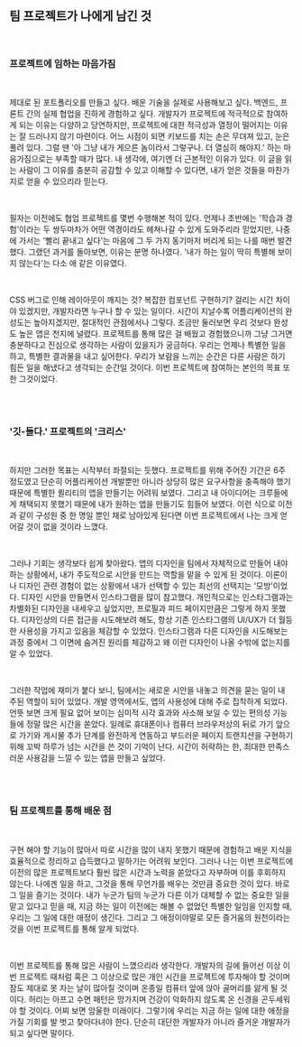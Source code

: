 ## 팀 프로젝트가 나에게 남긴 것

<br />

### 프로젝트에 임하는 마음가짐

<br>

제대로 된 포트폴리오를 만들고 싶다. 배운 기술을 실제로 사용해보고 싶다. 백엔드, 프론트 간의 실제 협업을 진하게 경험하고 싶다. 개발자가 프로젝트에 적극적으로 참여하게 되는 이유는 다양하고 당연하지만, 프로젝트에 대한 적극성과 열정이 떨어지는 이유는 잘 드러나지 않기 마련이다. 어느 시점이 되면 키보드를 치는 손은 무뎌져 있고, 눈은 풀려 있다. 그럴 땐 '아 그냥 내가 게으른 놈이라서 그렇구나. 더 열심히 해야지.' 하는 마음가짐으로는 부족할 때가 많다. 내 생각에, 여기엔 더 근본적인 이유가 있다. 이 글을 읽는 사람이 그 이유를 충분히 공감할 수 있고 이해할 수 있다면, 내가 얻은 것들을 마찬가지로 얻을 수 있으리라 믿는다.

<br>

필자는 이전에도 협업 프로젝트를 몇번 수행해본 적이 있다. 언제나 초반에는 '학습과 경험'이라는 두 쌍두마차가 어떤 역경이라도 헤쳐나갈 수 있게 도와주리라 믿었지만, 나중에 가서는 '빨리 끝내고 싶다'는 마음에 그 두 가지 동기마저 버리게 되는 나를 매번 발견했다. 그랬던 과거를 돌아보면, 이유는 분명 하나였다. '내가 하는 일이 딱히 특별해 보이지 않는다'는 다소 애 같은 이유였다.

<br>

CSS 버그로 인해 레이아웃이 깨지는 것? 복잡한 컴포넌트 구현하기? 걸리는 시간 차이야 있겠지만, 개발자라면 누구나 할 수 있는 일이다. 시간이 지날수록 어플리케이션의 완성도는 높아지겠지만, 절대적인 관점에서나 그렇다. 조금만 둘러보면 우리 것보다 완성도 높은 앱은 천지에 널렸다. 프로젝트를 통해 많은 걸 배웠고 경험했으니까 그냥 그거면 충분하다고 진심으로 생각하는 사람이 있을지가 궁금하다. 우리는 언제나 특별한 일을 하고, 특별한 결과물을 내고 싶어한다. 우리가 보람을 느끼는 순간은 다른 사람은 하기 힘든 일을 해냈다고 생각되는 순간일 것이다. 이번 프로젝트에 참여하는 본인의 목표 또한 그것이었다.

<br><br>

### '깃-들다.' 프로젝트의 '크리스'

<br>

하지만 그러한 목표는 시작부터 좌절되는 듯했다. 프로젝트를 위해 주어진 기간은 6주 정도였고 단순히 어플리케이션 개발뿐만 아니라 상당히 많은 요구사항을 충족해야 했기 때문에 특별한 퀼리티의 앱을 만들기는 어려워 보였다. 그리고 내 아이디어는 크루들에게 채택되지 못했기 때문에 내가 원하는 앱을 만들기도 힘들어 보였다. 이런 식으로 이전과 같이 구성원 중 한 명일 뿐인 채로 남아있게 된다면 이번 프로젝트에서 나는 크게 얻어갈 것이 없을 것이라 느꼈다.

<br>

그러나 기회는 생각보다 쉽게 찾아왔다. 앱의 디자인을 팀에서 자체적으로 만들어 내야 하는 상황에서, 내가 주도적으로 시안을 만드는 역할을 맡을 수 있게 된 것이다. 이론이나 디자인 관련 경험이 없는 상황에서 내가 선택할 수 있는 최선의 선택지는 '모방'이었다. 디자인 시안을 만들면서 인스타그램을 많이 참고했다. 개인적으로는 인스타그램과는 차별화된 디자인을 내세우고 싶었지만, 프로필과 피드 페이지만큼은 그렇게 하지 못했다. 디자인상의 다른 접근을 시도해보려 해도, 항상 기존 인스타그램의 UI/UX가 더 월등한 사용성을 가지고 있음을 체감할 수 있었다. 인스타그램과 다른 디자인을 시도해보는 과정 중에서 그 이면에 숨겨진 원리를 체감하고 왜 이런 디자인이 나올 수밖에 없는지를 알 수 있었다.

<br>

그러한 작업에 재미가 붙다 보니, 팀에서는 새로운 시안을 내놓고 의견을 묻는 일이 내 주된 역할이 되어 있었다. 개발 영역에서도, 앱의 사용성에 대해 주로 집착하게 되었다. 언뜻 보면 크게 필요 없어 보이는 심미적 시각 효과와 사소해 보일 수 있는 편의성 기능들에 정말 많은 시간을 쏟았다. 일례로 휴대폰이나 컴퓨터 브라우저상의 뒤로 가기 앞으로 가기와 게시물 추가 단계를 완전하게 연동하고 부드러운 페이지 트랜지션을 구현하기 위해 꼬박 하루가 넘는 시간을 쓴 것이 기억이 난다. 시간이 허락하는 한, 최대한 만족스러운 사용감을 느낄 수 있는 앱을 만들고 싶었다.

<br><br>

### 팀 프로젝트를 통해 배운 점

<br>

구현 해야 할 기능이 많아서 따로 시간을 많이 내지 못했기 때문에 경험하고 배운 지식을 효율적으로 정리하고 습득했다고 말하기는 어려워 보인다. 그러나 나는 이번 프로젝트에 이전의 많은 프로젝트보다 훨씬 많은 시간과 노력을 쏟았다고 자부하며 이를 후회하지 않는다. 나에겐 일을 하고, 그것을 통해 무언가를 배우는 것만큼 중요한 것이 있다. 바로 그 일을 즐기는 것이다. 내가 누군가 팀의 누군가 다른 이가 대체할 수 없는 중요한 일을 맡고 있다고 믿을 때, 지금 하는 일이 이전에는 해볼 수 없었던 특별한 일임을 인지할 때, 우리는 그 일에 대한 애정이 생긴다. 그리고 그 애정이야말로 모든 즐거움의 원천이라는 것을 이번 프로젝트를 통해 알게 되었다.

<br>

이번 프로젝트를 통해 많은 사람이 느꼈으리라 생각한다. 개발자의 길에 들어선 이상 이번 프로젝트 때처럼 혹은 그 이상으로 많은 개인 시간을 프로젝트에 투자해야 할 것이며 잠도 제대로 못 자는 날이 많아질 것이며 온종일 컴퓨터 앞에 앉아 골머리를 앓게 될 것이다. 허리는 아프고 수면 패턴은 망가지며 건강이 악화하지 않도록 온 신경을 곤두세워야 할 것이다. 어찌 보면 암울한 미래이다. 그렇기에 우리는 지금 하는 일에 대한 애정을 가질 기회를 발 벗고 찾아다녀야 한다. 단순히 대단한 개발자가 아니라 즐거운 개발자가 되고 싶다면 말이다.

<br>
